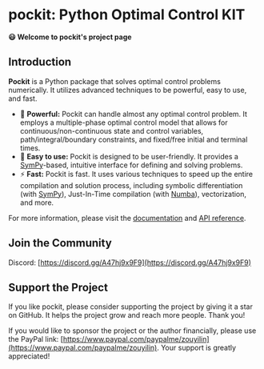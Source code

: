 # pockit: Python Optimal Control KIT

**😃 Welcome to pockit's project page**

## Introduction

**Pockit** is a Python package that solves optimal control problems numerically. It utilizes advanced techniques to be powerful, easy to use, and fast.

- 💪 **Powerful:** Pockit can handle almost any optimal control problem. It employs a multiple-phase optimal control model that allows for continuous/non-continuous state and control variables, path/integral/boundary constraints, and fixed/free initial and terminal times.
- 🔢 **Easy to use:** Pockit is designed to be user-friendly. It provides a [SymPy](https://www.sympy.org/)-based, intuitive interface for defining and solving problems.
- ⚡ **Fast:** Pockit is fast. It uses various techniques to speed up the entire compilation and solution process, including symbolic differentiation (with [SymPy](https://www.sympy.org/)), Just-In-Time compilation (with [Numba](https://numba.pydata.org/)), vectorization, and more.

For more information, please visit the [documentation](http://pockit-docs.notion.site/) and [API reference](https://pockit-api.pages.dev/).

## Join the Community

Discord: [https://discord.gg/A47hj9x9F9](https://discord.gg/A47hj9x9F9)

## Support the Project

If you like pockit, please consider supporting the project by giving it a star on GitHub. It helps the project grow and reach more people. Thank you!

If you would like to sponsor the project or the author financially, please use the PayPal link: [https://www.paypal.com/paypalme/zouyilin](https://www.paypal.com/paypalme/zouyilin). Your support is greatly appreciated!